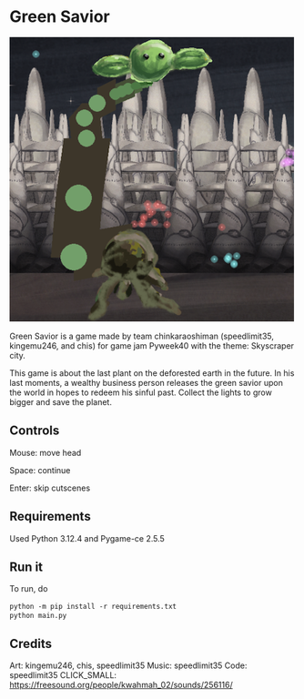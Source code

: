 # Green Savior

![screenshot](green_savior_screenshot.png "green savior screenshot")


Green Savior is a game made by team chinkaraoshiman (speedlimit35, kingemu246, and chis) for game jam Pyweek40 with the theme: Skyscraper city.

This game is about the last plant on the deforested earth in the future. In his last moments, a wealthy business person releases the green savior upon the world in hopes to redeem his sinful past. Collect the lights to grow bigger and save the planet.

## Controls
Mouse: move head

Space: continue

Enter: skip cutscenes

## Requirements
Used Python 3.12.4 and Pygame-ce 2.5.5

## Run it
To run, do
```
python -m pip install -r requirements.txt
python main.py
```

## Credits
Art: kingemu246, chis, speedlimit35
Music: speedlimit35
Code: speedlimit35
CLICK_SMALL: https://freesound.org/people/kwahmah_02/sounds/256116/
